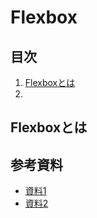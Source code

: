 # Flexbox

## 目次

1. [Flexboxとは](#flexboxとは)
1. []()

## Flexboxとは






## 参考資料
* [資料1](https://developer.mozilla.org/ja/docs/Web/CSS/CSS_Flexible_Box_Layout/Basic_Concepts_of_Flexbox)
* [資料2](https://www.webcreatorbox.com/tech/css-flexbox-cheat-sheet)
